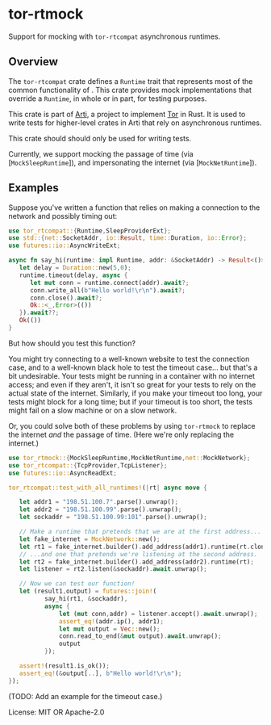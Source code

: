 # tor-rtmock

Support for mocking with `tor-rtcompat` asynchronous runtimes.

## Overview

The `tor-rtcompat` crate defines a `Runtime` trait that represents
most of the common functionality of .  This crate provides mock
implementations that override a `Runtime`, in whole or in part,
for testing purposes.

This crate is part of
[Arti](https://gitlab.torproject.org/tpo/core/arti/), a project to
implement [Tor](https://www.torproject.org/) in Rust.
It is used to write tests for higher-level
crates in Arti that rely on asynchronous runtimes.

This crate should should only be used for writing tests.

Currently, we support mocking the passage of time (via
[`MockSleepRuntime`]), and impersonating the internet (via
[`MockNetRuntime`]).

## Examples

Suppose you've written a function that relies on making a
connection to the network and possibly timing out:

```rust
use tor_rtcompat::{Runtime,SleepProviderExt};
use std::{net::SocketAddr, io::Result, time::Duration, io::Error};
use futures::io::AsyncWriteExt;

async fn say_hi(runtime: impl Runtime, addr: &SocketAddr) -> Result<()> {
   let delay = Duration::new(5,0);
   runtime.timeout(delay, async {
      let mut conn = runtime.connect(addr).await?;
      conn.write_all(b"Hello world!\r\n").await?;
      conn.close().await?;
      Ok::<_,Error>(())
   }).await??;
   Ok(())
}
```

But how should you test this function?

You might try connecting to a well-known website to test the
connection case, and to a well-known black hole to test the
timeout case... but that's a bit undesirable.  Your tests might be
running in a container with no internet access; and even if they
aren't, it isn't so great for your tests to rely on the actual
state of the internet.  Similarly, if you make your timeout too long,
your tests might block for a long time; but if your timeout is too short,
the tests might fail on a slow machine or on a slow network.

Or, you could solve both of these problems by using `tor-rtmock`
to replace the internet _and_ the passage of time.  (Here we're only
replacing the internet.)

```rust
use tor_rtmock::{MockSleepRuntime,MockNetRuntime,net::MockNetwork};
use tor_rtcompat::{TcpProvider,TcpListener};
use futures::io::AsyncReadExt;

tor_rtcompat::test_with_all_runtimes!(|rt| async move {

   let addr1 = "198.51.100.7".parse().unwrap();
   let addr2 = "198.51.100.99".parse().unwrap();
   let sockaddr = "198.51.100.99:101".parse().unwrap();

   // Make a runtime that pretends that we are at the first address...
   let fake_internet = MockNetwork::new();
   let rt1 = fake_internet.builder().add_address(addr1).runtime(rt.clone());
   // ...and one that pretends we're listening at the second address.
   let rt2 = fake_internet.builder().add_address(addr2).runtime(rt);
   let listener = rt2.listen(&sockaddr).await.unwrap();

   // Now we can test our function!
   let (result1,output) = futures::join!(
          say_hi(rt1, &sockaddr),
          async {
              let (mut conn,addr) = listener.accept().await.unwrap();
              assert_eq!(addr.ip(), addr1);
              let mut output = Vec::new();
              conn.read_to_end(&mut output).await.unwrap();
              output
          });

   assert!(result1.is_ok());
   assert_eq!(&output[..], b"Hello world!\r\n");
});
```

(TODO: Add an example for the timeout case.)

License: MIT OR Apache-2.0
